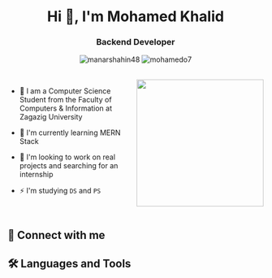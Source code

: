 <h1 align="center">Hi 👋, I'm Mohamed Khalid</h1>
<h3 align="center">Backend Developer</h3>

<p align="center"> <img src="https://komarev.com/ghpvc/?username=mohamedo7x&label=Profile%20views&color=0e75b6&style=flat" alt="manarshahin48" />
		   <img src="https://img.shields.io/github/followers/mohamedo7x?label=Followers" alt="mohamedo7" />
</p>
<br>
<img align="right" src="https://user-images.githubusercontent.com/63050133/156676671-d5b2e362-97d4-4404-9447-dd71ddfea82f.gif" width = 250px/>

- :school: I am a Computer Science Student from the Faculty of Computers & Information at Zagazig University
  
- 🌱 I'm currently learning MERN Stack
- 👯 I'm looking to work on real projects and searching for an internship
- ⚡ I'm studying `DS` and `PS`

<br>

## 📩 Connect with me


## 🛠 Languages and Tools



